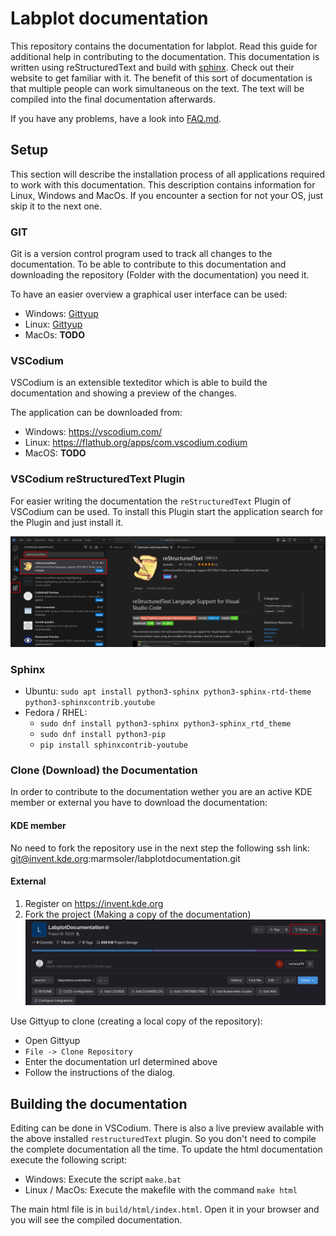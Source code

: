 # Labplot documentation

This repository contains the documentation for labplot. Read this guide for additional help in contributing to the documentation. This documentation is written using reStructuredText and build with [sphinx](https://www.sphinx-doc.org/en/master/#get-started). Check out their website to get familiar with it. The benefit of this sort of documentation is that multiple people can work simultaneous on the text. The text will be compiled into the final documentation afterwards.

If you have any problems, have a look into [FAQ.md](FAQ.md).

## Setup
This section will describe the installation process of all applications required to work with this documentation. This description contains information for Linux, Windows and MacOs. If you encounter a section for not your OS, just skip it to the next one.

### GIT
Git is a version control program used to track all changes to the documentation. To be able to contribute to this documentation and downloading the repository (Folder with the documentation) you need it.

To have an easier overview a graphical user interface can be used:

- Windows: [Gittyup](https://murmele.github.io/Gittyup/)
- Linux: [Gittyup](https://flathub.org/apps/com.github.Murmele.Gittyup)
- MacOs: **TODO**

### VSCodium
VSCodium is an extensible texteditor which is able to build the documentation and showing a preview of the changes.

The application can be downloaded from:
- Windows: https://vscodium.com/
- Linux: https://flathub.org/apps/com.vscodium.codium
- MacOS: **TODO**

### VSCodium reStructuredText Plugin

For easier writing the documentation the `reStructuredText` Plugin of VSCodium can be used. To install this Plugin start the application search for the Plugin and just install it.

![VSCodiumreStructuredTextPluginInstallation](resources/VSCodeRestructuredTextPlugin.png)

### Sphinx
- Ubuntu: `sudo apt install python3-sphinx python3-sphinx-rtd-theme python3-sphinxcontrib.youtube`
- Fedora / RHEL: 
    - `sudo dnf install python3-sphinx python3-sphinx_rtd_theme`
    - `sudo dnf install python3-pip`
    - `pip install sphinxcontrib-youtube`

### Clone (Download) the Documentation

In order to contribute to the documentation wether you are an active KDE member or external you have to download the documentation:
#### KDE member
No need to fork the repository use in the next step the following ssh link: git@invent.kde.org:marmsoler/labplotdocumentation.git

#### External
1) Register on https://invent.kde.org
2) Fork the project (Making a copy of the documentation)
![ForkProject](resources/ForkProject.png)

Use Gittyup to clone (creating a local copy of the repository):
- Open Gittyup
- `File -> Clone Repository`
- Enter the documentation url determined above
- Follow the instructions of the dialog.

## Building the documentation

Editing can be done in VSCodium. There is also a live preview available with the above installed `restructuredText` plugin. So you don't need to compile the complete documentation all the time.
To update the html documentation execute the following script:

- Windows: Execute the script `make.bat`
- Linux / MacOs: Execute the makefile with the command `make html`

The main html file is in `build/html/index.html`. Open it in your browser and you will see the compiled documentation.

